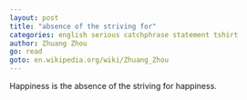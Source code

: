 ```yaml
---
layout: post
title: "absence of the striving for"
categories: english serious catchphrase statement tshirt
author: Zhuang Zhou
go: read
goto: en.wikipedia.org/wiki/Zhuang_Zhou
---
```


Happiness is the absence of the striving for happiness.
